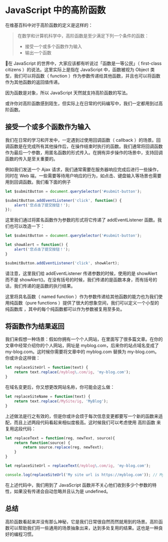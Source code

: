 # JavaScript 中的高阶函数

在维基百科中对于高阶函数的定义是这样的：

> 在数学和计算机科学中，高阶函数是至少满足下列一个条件的函数：
>
> - 接受一个或多个函数作为输入
> - 输出一个函数

在 JavaScript 的世界中，大家应该都有听说过「函数是一等公民」（ first-class citizens ）的说法。这里实际上是指在 JavaScript 中，函数被视为 Object 类型，我们可以将函数（ function ）作为参数传递给其他函数，并且也可以将函数作为其他函数的返回值传递。

因为函数是对象，所以 JavaScript 天然就支持高阶函数的写法。

或许你对高阶函数感到陌生，但实际上在日常的代码编写中，我们一定都用到过高阶函数。

## 接受一个或多个函数作为输入

我们在日常的学习和开发中，一定遇到过使用回调函数（ callback ）的场景。回调函数是在完成所有其他操作后，在操作结束时执行的函数。我们通常将回调函数作为最后一个参数，用匿名函数的形式传入。在拥有异步操作的场景中，支持回调函数的传入是至关重要的。

例如我们发送一个 Ajax 请求，我们通常需要在服务器响应完成后进行一些操作，同时在 Web 端，一些需要等待用户响应的行为，如点击、键盘输入等场景也需要用到回调函数。我们看下面的例子

```js
let $submitButton = document.querySelector('#submit-button');

$submitButton.addEventListener('click', function() {
    alert('您点击了提交按钮！');
});
```

这里我们通过将匿名函数作为参数的形式将它传递了 addEventListener 函数。我们也可以改造一下：

```js
let $submitButton = document.querySelector('#submit-button');

let showAlert = function() {
    alert('您点击了提交按钮！');
}

$submitButton.addEventListener('click', showAlert);
```

请注意，这里我们给 addEventListener 传递参数的时候，使用的是 showAlert 而不是 showAlert()。在没有括号的时候，我们传递的是函数本身，而有括号的话，我们传递的是函数的执行结果。

这里将具名函数（ named function ）作为参数传递给其他函数的能力也为我们使用纯函数（pure functions ）提供了很大的想象空间，我们可以定义一个小型的 纯函数库 ，其中的每个纯函数都可以作为参数被复用至多处。

## 将函数作为结果返回

我们来假想一种场景：假如你拥有一个个人网站，在里面写了很多篇文章。在你的文章中经常介绍你的个人网站，网址是 myblog.com，后来你的站点域名变成了 my-blog.com。这时候你需要将文章中的 myblog.com 替换为 my-blog.com。你或许会这样做：

```js
let replaceSiteUrl = function(text) {
    return text.replace(/myblog\.com/ig, 'my-blog.com');
}
```

在域名变更后，你又想更改网站名称，你可能会这么做：

```js
let replaceSiteName = function(text) {
    return text.replace(/MySite/ig, 'MyBlog');
}
```

上述做法是行之有效的，但是你或许会烦于每次信息变更都要写一个新的函数来适配，而且上述两段代码看起来相似度极高。这时候我们可以考虑使用 高阶函数 来复用这段代码：

```js
let replaceText = function(reg, newText, source){
    return function(source) {
        return source.replace(reg, newText);
    }
}

let replaceSiteUrl = replaceText(/myblog\.com/ig, 'my-blog.com');

console.log(replaceSiteUrl('My site url is https://myblog.com')); // My site url is https://my-blog.com
```

在上述代码中，我们用到了 JavaScript 函数并不关心他们收到多少个参数的特性，如果没有传递会自动忽略并且认为是 undefined。

## 总结

高阶函数看起来并没有那么神秘，它是我们日常很自然而然就用到的场景。高阶函数可以帮助我们将一些通用的场景抽象出来，达到多处复用的结果。这也是一种良好的编程习惯。